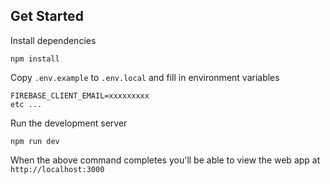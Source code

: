 ## Get Started

Install dependencies

```
npm install
```

Copy `.env.example` to `.env.local` and fill in environment variables

```
FIREBASE_CLIENT_EMAIL=xxxxxxxxx
etc ...
```

Run the development server

```
npm run dev
```

When the above command completes you'll be able to view the web app at `http://localhost:3000`
